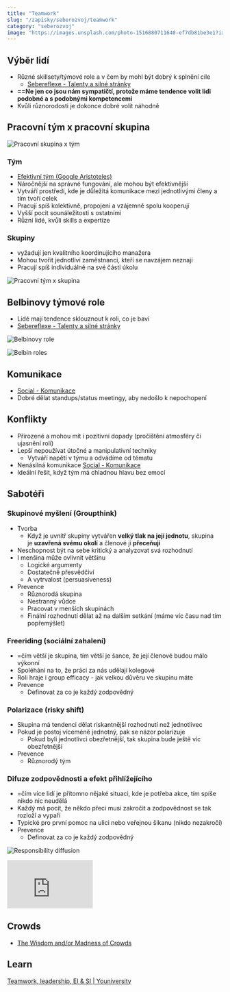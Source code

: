 ```yaml
---
title: "Teamwork"
slug: "/zapisky/seberozvoj/teamwork"
category: "seberozvoj"
image: "https://images.unsplash.com/photo-1516880711640-ef7db81be3e1?ixlib=rb-1.2.1&ixid=MnwxMjA3fDB8MHxwaG90by1wYWdlfHx8fGVufDB8fHx8&auto=format&fit=crop&w=1170&q=80"
---
```


## Výběr lidí
- Různé skillsety/týmové role a v čem by mohl být dobrý k splnění cíle
	- [Sebereflexe - Talenty a silné stránky](Sebereflexe_-_Talenty_a_silné_stránky.md)
- **==Ne jen co jsou nám sympatičtí, protože máme tendence volit lidi podobné a s podobnými kompetencemi**
- Kvůli různorodosti je dokonce dobré volit náhodně

## Pracovní tým x pracovní skupina

![Pracovní skupina x tým](../Assets/Seberozvoj/Práce_v_týmu_(teamwork)/Tm_vs_skupina.png)

### Tým
- [Efektivní tým (Google Aristoteles)](../Podnikání/Efektivní_tým_(Google_Aristoteles).md)
- Náročnější na správné fungování, ale mohou být efektivnější
- Vytváří prostředí, kde je důležitá komunikace mezi jednotlivými členy a tím tvoří celek
- Pracují spíš kolektivně, propojeni a vzájemně spolu kooperují
- Vyšší pocit sounáležitosti s ostatními
- Různí lidé, kvůli skills a expertíze

### Skupiny
- vyžadují jen kvalitního koordinujícího manažera
- Mohou tvořit jednotliví zaměstnanci, kteří se navzájem neznají
- Pracují spíš individuálně na své části úkolu

![Pracovní tým x skupina](../Assets/Seberozvoj/Práce_v_týmu_(teamwork)/Tm_x_skupina.png)

## Belbinovy týmové role
- Lidé mají tendence sklouznout k roli, co je baví
- [Sebereflexe - Talenty a silné stránky](Sebereflexe_-_Talenty_a_silné_stránky.md)

![Belbinovy role](../Assets/Seberozvoj/Práce_v_týmu_(teamwork)/Belbinovy_role.png)

![Belbin roles](../Assets/Seberozvoj/Práce_v_týmu_(teamwork)/Belbin_roles.png)

## Komunikace
- [Social - Komunikace](Social_-_Komunikace.md)
- Dobré dělat standups/status meetingy, aby nedošlo k nepochopení

## Konflikty
- Přirozené a mohou mít i pozitivní dopady (pročištění atmosféry či ujasnění rolí)
- Lepší nepoužívat útočné a manipulativní techniky
	- Vytváří napětí v týmu a odvádíme od tématu
- Nenásilná komunikace [Social - Komunikace](Social_-_Komunikace.md)
- Ideální řešit, když tým má chladnou hlavu bez emocí

## Sabotéři
### Skupinové myšlení (Groupthink)
- Tvorba
	- Když je uvnitř skupiny vytvářen **velký tlak na její jednotu**, skupina je **uzavřená svému okolí** a členové ji **přeceňují**
- Neschopnost být na sebe kritický a analyzovat svá rozhodnutí
- I menšina může ovlivnit většinu
	- Logické argumenty
	- Dostatečně přesvědčiví
	- A vytrvalost (persuasiveness)
- Prevence
	- Různorodá skupina
	- Nestranný vůdce
	- Pracovat v menších skupinách
	- Finální rozhodnutí dělat až na dalším setkání (máme víc času nad tím popřemýšlet)

### Freeriding (sociální zahalení)
- =čím větší je skupina, tím větší je šance, že její členové budou málo výkonní
- Spoléhání na to, že práci za nás udělají kolegové
- Roli hraje i group efficacy - jak velkou důvěru ve skupinu máte
- Prevence
	- Definovat za co je každý zodpovědný

### Polarizace (risky shift)
- Skupina má tendenci dělat riskantnější rozhodnutí než jednotlivec
- Pokud je postoj víceméně jednotný, pak se názor polarizuje
	- Pokud byli jednotlivci obezřetnější, tak skupina bude ještě víc obezřetnější
- Prevence
	- Různorodý tým

### Difuze zodpovědnosti a efekt přihlížejícího
- =čím více lidí je přítomno nějaké situaci, kde je potřeba akce, tím spíše nikdo nic neudělá
- Každý má pocit, že někdo přeci musí zakročit a zodpovědnost se tak rozloží a vypaří
- Typické pro první pomoc na ulici nebo veřejnou šikanu (nikdo nezakročí)
- Prevence
	- Definovat za co je každý zodpovědný

![Responsibility diffusion](../Assets/Seberozvoj/Práce_v_týmu_(teamwork)/Responsibility_difusion.png)

<div style="max-width:200px"><div style="position:relative;height:0;padding-bottom:56.25%"><iframe src="https://embed.ted.com/talks/daniel_goleman_why_aren_t_we_more_compassionate" width="854" height="480" style="position:absolute;left:0;top:0;width:100%;height:100%" frameborder="0" scrolling="no"></iframe></div></div>

## Crowds
- [The Wisdom and/or Madness of Crowds](https://ncase.me/crowds/)

## Learn
[Teamwork, leadership, EI & SI | Youniversity](https://youniversity.cz/modul/prace-v-tymu)